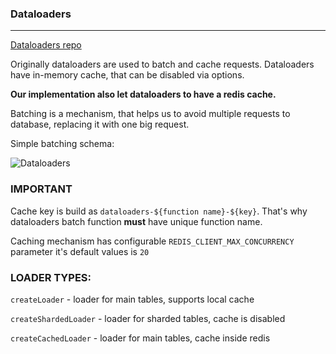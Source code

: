 ### Dataloaders
___
[Dataloaders repo](https://github.com/graphql/dataloader)

Originally dataloaders are used to batch and cache
requests. Dataloaders have in-memory cache, that can
be disabled via options.

**Our implementation also let
dataloaders to have a redis cache.**

Batching is a mechanism, that helps us to avoid multiple
requests to database, replacing it with one big request.

Simple batching schema:

![Dataloaders](https://github.com/sanya-sanya-vlad/bodya-core/assets/42293261/a704d05d-204c-4221-a0ba-a11f2fc0da9a)

### IMPORTANT
Cache key is build as `dataloaders-${function name}-${key}`.
That's why dataloaders batch function __must__ have unique function name.


Caching mechanism has configurable `REDIS_CLIENT_MAX_CONCURRENCY` parameter
it's default values is `20`


### LOADER TYPES:

`createLoader` - loader for main tables, supports local cache

`createShardedLoader` - loader for sharded tables, cache is disabled

`createCachedLoader` - loader for main tables, cache inside redis